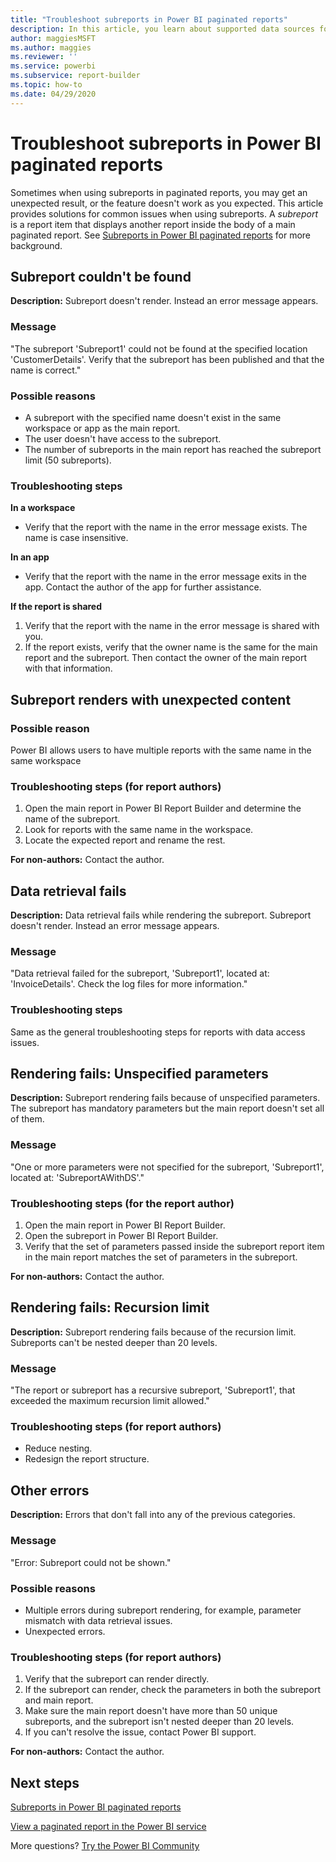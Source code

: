 ```yaml
---
title: "Troubleshoot subreports in Power BI paginated reports"
description: In this article, you learn about supported data sources for paginated reports in the Power BI service, and how to connect to Azure SQL Database data sources.
author: maggiesMSFT
ms.author: maggies
ms.reviewer: ''
ms.service: powerbi
ms.subservice: report-builder
ms.topic: how-to
ms.date: 04/29/2020
---
```


# Troubleshoot subreports in Power BI paginated reports

Sometimes when using subreports in paginated reports, you may get an unexpected result, or the feature doesn't work as you expected. This article provides solutions for common issues when using subreports. A *subreport* is a report item that displays another report inside the body of a main paginated report. See [Subreports in Power BI paginated reports](subreports.md) for more background.

## Subreport couldn't be found

**Description:** Subreport doesn't render. Instead an error message appears.

### Message

"The subreport 'Subreport1' could not be found at the specified location 'CustomerDetails'. Verify that the subreport has been published and that the name is correct."

### Possible reasons

- A subreport with the specified name doesn't exist in the same workspace or app as the main report.
- The user doesn't have access to the subreport.
- The number of subreports in the main report has reached the subreport limit (50 subreports).

### Troubleshooting steps

**In a workspace**

- Verify that the report with the name in the error message exists. The name is case insensitive.

**In an app**

- Verify that the report with the name in the error message exits in the app. Contact the author of the app for further assistance.

**If the report is shared**

1. Verify that the report with the name in the error message is shared with you.
2. If the report exists, verify that the owner name is the same for the main report and the subreport. Then contact the owner of the main report with that information.

## Subreport renders with unexpected content

### Possible reason

Power BI allows users to have multiple reports with the same name in the same workspace

### Troubleshooting steps (for report authors)

1. Open the main report in Power BI Report Builder and determine the name of the subreport.
2. Look for reports with the same name in the workspace.
3. Locate the expected report and rename the rest.

**For non-authors:** Contact the author.

## Data retrieval fails

**Description:** Data retrieval fails while rendering the subreport. Subreport doesn't render. Instead an error message appears.

### Message

"Data retrieval failed for the subreport, 'Subreport1', located at: 'InvoiceDetails'. Check the log files for more information."

### Troubleshooting steps

Same as the general troubleshooting steps for reports with data access issues.

## Rendering fails: Unspecified parameters

**Description:** Subreport rendering fails because of unspecified parameters. The subreport has mandatory parameters but the main report doesn't set all of them.

### Message 
"One or more parameters were not specified for the subreport, 'Subreport1', located at: 'SubreportAWithDS'."

### Troubleshooting steps (for the report author)

1. Open the main report in Power BI Report Builder.
2. Open the subreport in Power BI Report Builder.
3. Verify that the set of parameters passed inside the subreport report item in the main report matches the set of parameters in the subreport.

**For non-authors:** Contact the author.

## Rendering fails: Recursion limit

**Description:** Subreport rendering fails because of the recursion limit. Subreports can't be nested deeper than 20 levels.

### Message

"The report or subreport has a recursive subreport, 'Subreport1', that exceeded the maximum recursion limit allowed."

### Troubleshooting steps (for report authors)

- Reduce nesting.
- Redesign the report structure.

## Other errors

**Description:** Errors that don't fall into any of the previous categories.

### Message

"Error: Subreport could not be shown."

### Possible reasons

- Multiple errors during subreport rendering, for example, parameter mismatch with data retrieval issues.
- Unexpected errors.

### Troubleshooting steps (for report authors)

1. Verify that the subreport can render directly.
2. If the subreport can render, check the parameters in both the subreport and main report.
3. Make sure the main report doesn't have more than 50 unique subreports, and the subreport isn't nested deeper than 20 levels.
4. If you can't resolve the issue, contact Power BI support.

**For non-authors:** Contact the author.

## Next steps

[Subreports in Power BI paginated reports](subreports.md)

[View a paginated report in the Power BI service](../consumer/paginated-reports-view-power-bi-service.md)

More questions? [Try the Power BI Community](https://community.powerbi.com/)
